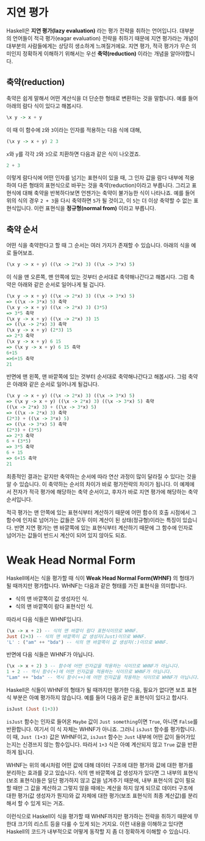 # 지연 평가

Haskell은 **지연 평가(lazy evaluation)** 라는 평가 전략을 취하는 언어입니다. 대부분의 언어들이 적극 평가(eagar evaluation) 전략을 취하기 때문에 지연 평가라는 개념이 대부분의 사람들에게는 상당히 생소하게 느껴질거에요. 지연 평가, 적극 평가가 무슨 의미인지 정확하게 이해하기 위해서는 우선 **축약(reduction)** 이라는 개념을 알아야합니다.

## 축약(reduction)

축약은 쉽게 말해서 어떤 계산식을 더 단순한 형태로 변환하는 것을 말합니다. 예를 들어 아래의 람다 식이 있다고 해봅시다.

```Haskell
\x y -> x + y
```

이 때 이 함수에 `2`와 `3`이라는 인자를 적용하는 다음 식에 대해,

```Haskell
(\x y -> x + y) 2 3
```

`x`와 `y`를 각각 `2`와 `3`으로 치환하면 다음과 같은 식이 나오겠죠.

```Haskell
2 + 3
```

이렇게 람다식에 어떤 인자를 넘기는 표현식이 있을 때, 그 인자 값을 람다 내부에 적용하여 다른 형태의 표현식으로 바꾸는 것을 축약(reduction)이라고 부릅니다. 그리고 표현식에 대해 축약을 반복하다보면 언젠가는 축약이 불가능한 식이 나타나죠. 예를 들어 위의 식의 경우 `2 + 3`을 다시 축약하면 `5`가 될 것이고, 이 `5`는 더 이상 축약할 수 없는 표현식입니다. 이런 표현식을 **정규형(normal from)** 이라고 부릅니다.

## 축약 순서

어떤 식을 축약한다고 할 때 그 순서는 여러 가지가 존재할 수 있습니다. 아래의 식을 예로 들어보죠.

```Haskell
(\x y -> x + y) ((\x -> 2*x) 3) ((\x -> 3*x) 5)
```

이 식을 맨 오른쪽, 맨 안쪽에 있는 것부터 순서대로 축약해나간다고 해봅시다. 그럼 축약은 아래와 같은 순서로 일어나게 될 겁니다.

```Haskell
(\x y -> x + y) ((\x -> 2*x) 3) ((\x -> 3*x) 5)
=> ((\x -> 3*x) 5) 축약
(\x y -> x + y) ((\x -> 2*x) 3) (3*5)
=> 3*5 축약
(\x y -> x + y) ((\x -> 2*x) 3) 15
=> ((\x -> 2*x) 3) 축약
(\x y -> x + y) (2*3) 15
=> 2*3 축약
(\x y -> x + y) 6 15
=> (\x y -> x + y) 6 15 축약
6+15
=>6+15 축약
21
```

반면에 맨 왼쪽, 맨 바깥쪽에 있는 것부터 순서대로 축약해나간다고 해봅시다. 그럼 축약은 아래와 같은 순서로 일어나게 될겁니다.

```Haskell
(\x y -> x + y) ((\x -> 2*x) 3) ((\x -> 3*x) 5)
=> (\x y -> x + y) ((\x -> 2*x) 3) ((\x -> 3*x) 5) 축약
((\x -> 2*x) 3) + ((\x -> 3*x) 5)
=> ((\x -> 2*x) 3) 축약
(2*3) + ((\x -> 3*x) 5)
=> ((\x -> 3*x) 5) 축약
(2*3) + (3*5)
=> 2*3 축약
6 + (3*5)
=> 3*5 축약
6 + 15
=> 6+15 축약
21
```

최종적인 결과는 같지만 축약하는 순서에 따라 연산 과정이 많이 달라질 수 있다는 것을 알 수 있습니다. 이 축약하는 순서의 차이가 바로 평가전략의 차이가 됩니다. 이 예제에서 전자가 적극 평가에 해당하는 축약 순서이고, 후자가 바로 지연 평가에 해당하는 축약 순서입니다.

 적극 평가는 맨 안쪽에 있는 표현식부터 계산하기 때문에 어떤 함수의 호출 시점에서 그 함수에 인자로 넘어가는 값들은 모두 이미 계산이 된 상태(정규형)이라는 특징이 있습니다. 반면 지연 평가는 맨 바깥쪽에 있는 표현식부터 계산하기 때문에 그 함수에 인자로 넘어가는 값들이 반드시 계산이 되어 있지 않아도 되죠.

# Weak Head Normal Form

Haskell에서는 식을 평가할 때 식이 **Weak Head Normal Form(WHNF)** 의 형태가 될 때까지만 평가합니다. WHNF는 다음과 같은 형태를 가진 표현식을 의미합니다.

 * 식의 맨 바깥쪽이 값 생성자인 식.
 * 식의 맨 바깥쪽이 람다 표현식인 식.

따라서 다음 식들은 WHNF입니다.

```Haskell
(\x -> x + 2) -- 식의 맨 바깥이 람다 표현식이므로 WHNF.
Just (2+3) -- 식의 맨 바깥쪽이 값 생성자(Just)이므로 WHNF.
'L' : ("am" ++ "bda") -- 식의 맨 바깥쪽이 값 생성자(:)이므로 WHNF.
```

반면에 다음 식들은 WHNF가 아닙니다.

```Haskell
(\x -> x + 2) 3 -- 함수에 어떤 인자값을 적용하는 식이므로 WHNF가 아닙니다.
1 + 2 -- 역시 함수(+)에 어떤 인자값을 적용하는 식이므로 WHNF가 아닙니다.
"Lam" ++ "bda" -- 역시 함수(++)에 어떤 인자값을 적용하는 식이므로 WHNF가 아닙니다.
```

Haskell은 식들이 WHNF의 형태가 될 때까지만 평가한 다음, 필요가 없다면 보조 표현식 부분은 아예 평가하지 않습니다. 예를 들어 다음과 같은 표현식이 있다고 합시다.

```Haskell
isJust (Just (1+3))
```

`isJust` 함수는 인자로 들어온 `Maybe` 값이 `Just something`이면 `True`, 아니면 `False`를 반환합니다. 여기서 이 식 자체는 WHNF가 아니죠. 그러니 `isJust` 함수를 평가합니다. 이 때, `Just (1+3)` 값은 WHNF이고, `isJust` 함수는 `Just` 내부에 어떤 값이 들어가있는지는 신경쓰지 않는 함수입니다. 따라서 `1+3` 식은 아예 계산되지 않고 `True` 값을 반환하게 됩니다.

 WHNF는 위의 예시처럼 어떤 값에 대해 데이터 구조에 대한 평가와 값에 대한 평가를 분리하는 효과를 갖고 있습니다. 식의 맨 바깥쪽에 값 생성자가 있다면 그 내부의 표현식(보조 표현식)들은 일단 평가하지 않고 값을 넘겨주기 때문에, 내부 표현식의 값이 필요할 때만 그 값을 계산하고 그렇지 않을 때에는 계산을 하지 않게 되므로 데이터 구조에 대한 평가(값 생성자가 뭔지)와 값 자체에 대한 평가(보조 표현식의 최종 계산값)를 분리해서 할 수 있게 되는 거죠.

 이런식으로 Haskell이 식을 평가할 때 WHNF까지만 평가하는 전략을 취하기 때문에 무한대 크기의 리스트 등을 다룰 수 있게 되는 거지요. 이런 내용을 이해하고 있다면 Haskell의 코드가 내부적으로 어떻게 동작할 지 좀 더 정확하게 이해할 수 있습니다.
